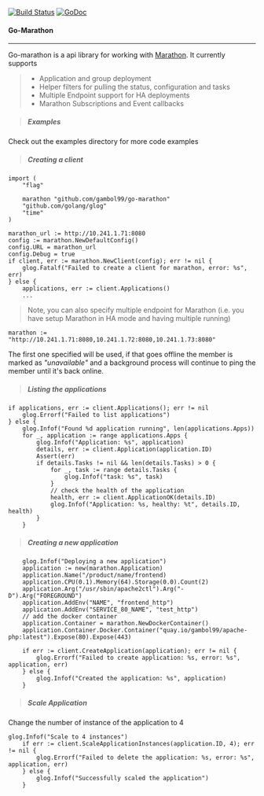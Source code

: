 [![Build Status](https://travis-ci.org/gambol99/go-marathon.svg?branch=master)](https://travis-ci.org/gambol99/go-marathon)
[![GoDoc](http://godoc.org/github.com/gambol99/go-marathon?status.png)](http://godoc.org/github.com/gambol99/go-marathon)

#### **Go-Marathon**
-----

Go-marathon is a api library for working with [Marathon](https://mesosphere.github.io/marathon/). It currently supports 

  > - Application and group deployment
  > - Helper filters for pulling the status, configuration and tasks
  > - Multiple Endpoint support for HA deployments
  > - Marathon Subscriptions and Event callbacks
  
> ##### **Examples**

Check out the examples directory for more code examples

> ##### **Creating a client**

    import (
    	"flag"
    
    	marathon "github.com/gambol99/go-marathon"
    	"github.com/golang/glog"
    	"time"
    )
  
    marathon_url := http://10.241.1.71:8080
  	config := marathon.NewDefaultConfig()
  	config.URL = marathon_url
  	config.Debug = true
  	if client, err := marathon.NewClient(config); err != nil {
  		glog.Fatalf("Failed to create a client for marathon, error: %s", err)
  	} else {
  		applications, err := client.Applications()
  		...

> Note, you can also specify multiple endpoint for Marathon (i.e. you have setup Marathon in HA mode and having multiple running)

	marathon := "http://10.241.1.71:8080,10.241.1.72:8080,10.241.1.73:8080"
	
The first one specified will be used, if that goes offline the member is marked as *"unavailable"* and a background process will continue to ping the member until it's back online.

> ##### **Listing the applications**

	if applications, err := client.Applications(); err != nil 
		glog.Errorf("Failed to list applications")
	} else {
		glog.Infof("Found %d application running", len(applications.Apps))
		for _, application := range applications.Apps {
			glog.Infof("Application: %s", application)
			details, err := client.Application(application.ID)
			Assert(err)
			if details.Tasks != nil && len(details.Tasks) > 0 {
				for _, task := range details.Tasks {
					glog.Infof("task: %s", task)
				}
				// check the health of the application
				health, err := client.ApplicationOK(details.ID)
				glog.Infof("Application: %s, healthy: %t", details.ID, health)
			}
		}	


> ##### **Creating a new application**

	
		glog.Infof("Deploying a new application")
		application := new(marathon.Application)
		application.Name("/product/name/frontend)
		application.CPU(0.1).Memory(64).Storage(0.0).Count(2)
		application.Arg("/usr/sbin/apache2ctl").Arg("-D").Arg("FOREGROUND")
		application.AddEnv("NAME", "frontend_http")
		application.AddEnv("SERVICE_80_NAME", "test_http")
		// add the docker container
		application.Container = marathon.NewDockerContainer()
		application.Container.Docker.Container("quay.io/gambol99/apache-php:latest").Expose(80).Expose(443)

		if err := client.CreateApplication(application); err != nil {
			glog.Errorf("Failed to create application: %s, error: %s", application, err)
		} else {
			glog.Infof("Created the application: %s", application)
		}
		
> ##### **Scale Application**

Change the number of instance of the application to 4 

    glog.Infof("Scale to 4 instances")
		if err := client.ScaleApplicationInstances(application.ID, 4); err != nil {
			glog.Errorf("Failed to delete the application: %s, error: %s", application, err)
		} else {
			glog.Infof("Successfully scaled the application")
		}
	

